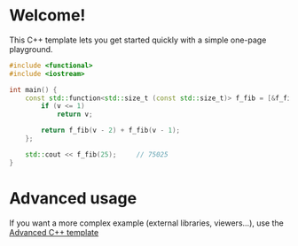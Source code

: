 # Welcome!

This C++ template lets you get started quickly with a simple one-page playground.

```C++ runnable
#include <functional>
#include <iostream>

int main() {
    const std::function<std::size_t (const std::size_t)> f_fib = [&f_fib](const std::size_t v) noexcept {
        if (v <= 1)
            return v;

        return f_fib(v - 2) + f_fib(v - 1);
    };

    std::cout << f_fib(25);     // 75025
}
```

# Advanced usage

If you want a more complex example (external libraries, viewers...), use the [Advanced C++ template](https://tech.io/select-repo/598)
